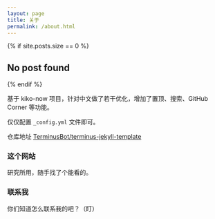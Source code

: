 ```yaml
---
layout: page
title: 关于
permalink: /about.html
---
```


{% if site.posts.size == 0 %}
  <h2>No post found</h2>
{% endif %}


基于 kiko-now 项目，针对中文做了若干优化，增加了置顶、搜索、GitHub Corner 等功能。

仅仅配置 `_config.yml` 文件即可。

仓库地址 [TerminusBot/terminus-jekyll-template](https://github.com/TerminusBot/terminus-jekyll-template)

### 这个网站

研究所用，随手找了个能看的。

### 联系我

你们知道怎么联系我的吧？（盯）
